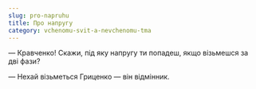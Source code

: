 ```yaml
---
slug: pro-napruhu
title: Про напругу
category: vchenomu-svit-a-nevchenomu-tma
---
```

— Кравченко! Скажи, під яку напругу ти попадеш, якщо візьмешся за дві фази?

— Нехай візьметься Гриценко — він відмінник.
